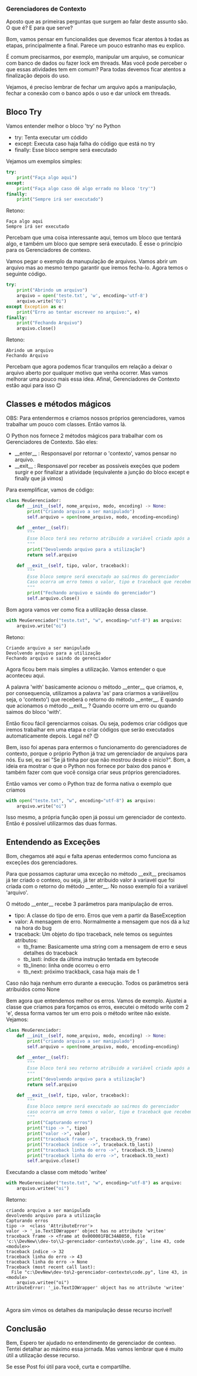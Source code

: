 ### Gerenciadores de Contexto

Aposto que as primeiras perguntas que surgem ao falar deste assunto são. O que é? E para que serve?

Bom, vamos pensar em funcionalides que devemos ficar atentos à todas as etapas, principalmente a final. Parece um pouco estranho mas eu explico. 

É comum precisarmos, por exemplo, manipular um arquivo, se comunicar com banco de dados ou fazer lock em threads. Mas você pode perceber o que essas atividades tem em comum? Para todas devemos ficar atentos a finalização depois do uso. 

Vejamos, é preciso lembrar de fechar um arquivo após a manipulação, fechar a conexão com o banco após o uso e dar unlock em threads.


## Bloco Try

Vamos entender melhor o bloco 'try' no Python

- try: Tenta executar um códido
- except: Executa caso haja falha do código que está no try
- finally: Esse bloco sempre será executado

Vejamos um exemplos simples:

```python
try:
    print("Faça algo aqui")
except:
    print("Faça algo caso dê algo errado no bloco 'try'")
finally:
    print("Sempre irá ser executado")

```

Retono:

```
Faça algo aqui
Sempre irá ser executado

```

Percebam que uma coisa interessante aqui, temos um bloco que tentará algo, e também um bloco que sempre será executado. É esse o princípio para os Gerenciadores de contexo. 

Vamos pegar o exemplo da manupulação de arquivos. Vamos abrir um arquivo mas ao mesmo tempo garantir que iremos fecha-lo. Agora temos o seguinte código.

```python
try:
    print("Abrindo um arquivo")
    arquivo = open('teste.txt', 'w', encoding='utf-8')
    arquivo.write("Oi")
except Exception as e:
    print("Erro ao tentar escrever no arquivo:", e)
finally:
    print("Fechando Arquivo")
    arquivo.close()

```

Retono:

```
Abrindo um arquivo
Fechando Arquivo

```

Percebam que agora podemos ficar tranquilos em relação a deixar o arquivo aberto por qualquer motivo que venha ocorrer. Mas vamos melhorar uma pouco mais essa idea. Afinal, Gerenciadores de Contexto estão aqui para isso 😉

## Classes e métodos mágicos

OBS: Para entendermos e criamos nossos próprios gerenciadores, vamos trabalhar um pouco com classes. Então vamos lá.

O Python nos fornece 2 métodos mágicos para trabalhar com os Gerenciadores de Contexto. São eles: 

- \_\_enter__ : Responsavel por retornar o 'contexto', vamos pensar no arquivo.
- \_\_exit__ : Responsavel por receber as possíveis exeções que podem surgir e por finalizar a atividade (equivalente a junção do bloco except e finally que já vimos)

Para exemplificar, vamos de código: 

```python
class MeuGerenciador:
    def __init__(self, nome_arquivo, modo, encoding) -> None:
        print("Criando arquivo a ser manipulado")
        self.arquivo = open(nome_arquivo, modo, encoding=encoding)

    def __enter__(self):
        """
        Esse bloco terá seu retorno atribuido a variável criada após a palavra 'as'
        """
        print("Devolvendo arquivo para a utilização")
        return self.arquivo

    def __exit__(self, tipo, valor, traceback):
        """
        Esse bloco sempre será executado ao saírmos do gerenciador
        Caso ocorra um erro temos o valor, tipo e traceback que recebemos como parâmetro
        """
        print("Fechando arquivo e saindo do gerenciador")
        self.arquivo.close()

```

Bom agora vamos ver como fica a utilização dessa classe.

```python
with MeuGerenciador("teste.txt", "w", encoding="utf-8") as arquivo:
    arquivo.write("oi")

```

Retono:

```
Criando arquivo a ser manipulado
Devolvendo arquivo para a utilização
Fechando arquivo e saindo do gerenciador

```

Agora ficou bem mais simples a utilização. Vamos entender o que aconteceu aqui. 

A palavra 'with' basicamente acionou o método \_\_enter__ que criamos, e, por consequencia, utilizamos a palavra 'as' para criarmos a variável(ou seja, o 'contexto') que receberá o retorno do método \_\_enter__. E quando que acionamos o método \_\_exit__ ? Quando ocorre um erro ou quando saimos do bloco 'with'. 

Então ficou fácil gerenciarmos coisas. Ou seja, podemos criar códigos que iremos trabalhar em uma etapa e criar códigos que serão executados automaticamente depois. Legal né? 😊

Bem, isso foi apenas para entermos o funcionamento do gerenciadores de contexto, porque o próprio Python já traz um gerenciador de arquivos para nós. Eu sei, eu sei "Se já tinha por que não mostrou desde o início?". Bom, a ideia era mostrar o que o Python nos fornece por baixo dos panos e também fazer com que você consiga criar seus próprios gerenciadores. 

Então vamos ver como o Python traz de forma nativa o exemplo que criamos 

```python
with open("teste.txt", "w", encoding="utf-8") as arquivo:
    arquivo.write("oi")
```

Isso mesmo, a própria função open já possui um gerenciador de contexto. Então é possível utilizarmos das duas formas.

## Entendendo as Exceções

Bom, chegamos até aqui e falta apenas entedermos como funciona as exceções dos gerenciadores.

Para que possamos capturar uma exceção no método \_\_exit__ precisamos já ter criado o contexo, ou seja, já ter atribuido valor à variavél que foi criada com o retorno do método \_\_enter__. No nosso exemplo foi a variável 'arquivo'.

O método \_\_enter__ recebe 3 parâmetros para manipulação de erros. 

- tipo: A classe do tipo de erro. Erros que vem a partir da BaseException 
- valor: A mensagem de erro. Normalmente a mensagem que nos dá a luz na hora do bug
- traceback: Um objeto do tipo traceback, nele temos os seguintes atributos:
  - tb_frame: Basicamente uma string com a mensagem de erro e seus detalhes do traceback
  - tb_lasti: índice da última instrução tentada em bytecode
  - tb_lineno: linha onde ocorreu o erro
  - tb_next: próximo trackback, casa haja mais de 1

Caso não haja nenhum erro durante a execução. Todos os parâmetros será atribuidos como None

Bem agora que entendemos melhor os erros. Vamos de exemplo. Ajustei a classe que criamos para forçamos os erros, executei o método write com 2 'e', dessa forma vamos ter um erro pois o método writee não existe. Vejamos:

```python
class MeuGerenciador:
    def __init__(self, nome_arquivo, modo, encoding) -> None:
        print("criando arquivo a ser manipulado")
        self.arquivo = open(nome_arquivo, modo, encoding=encoding)

    def __enter__(self):
        """
        Esse bloco terá seu retorno atribuido a variável criada após a palavra 'as'
        """
        print("devolvendo arquivo para a utilização")
        return self.arquivo

    def __exit__(self, tipo, valor, traceback):
        """
        Esse bloco sempre será executado ao saírmos do gerenciador
        caso ocorra um erro temos o valor, tipo e traceback que recebemos como parâmetro
        """
        print("Capturando erros")
        print("tipo -> ", tipo)
        print("valor ->", valor)
        print("traceback frame ->", traceback.tb_frame)
        print("traceback índice ->", traceback.tb_lasti)
        print("traceback linha do erro ->", traceback.tb_lineno)
        print("traceback linha do erro ->", traceback.tb_next)
        self.arquivo.close()

```

Executando a classe com método 'writee'

```python
with MeuGerenciador("teste.txt", "w", encoding="utf-8") as arquivo:
    arquivo.writee("oi")

```

Retorno: 

```
criando arquivo a ser manipulado
devolvendo arquivo para a utilização
Capturando erros
tipo ->  <class 'AttributeError'>
valor -> '_io.TextIOWrapper' object has no attribute 'writee'
traceback frame -> <frame at 0x000001FBC34AB050, file 'c:\\DevNew\\dev-to\\2-gerenciador-contexto\\code.py', line 43, code <module>>
traceback índice -> 32
traceback linha do erro -> 43
traceback linha do erro -> None
Traceback (most recent call last):
  File "c:\DevNew\dev-to\2-gerenciador-contexto\code.py", line 43, in <module>
    arquivo.writee("oi")
AttributeError: '_io.TextIOWrapper' object has no attribute 'writee'

```
<br>

Agora sim vimos os detalhes da manipulação desse recurso incrível!

## Conclusão 

Bem, Espero ter ajudado no entendimento de gerenciador de contexo. Tentei detalhar ao máximo essa jornada. Mas vamos lembrar que é muito útil a utilização desse recurso.

Se esse Post foi útil para você, curta e compartilhe. 